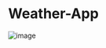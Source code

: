 ﻿# Weather-App
![image](https://user-images.githubusercontent.com/78247889/123668731-02776480-d859-11eb-9408-22df6d0cb4f8.png)
